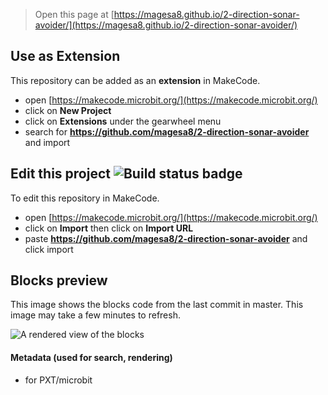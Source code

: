 
> Open this page at [https://magesa8.github.io/2-direction-sonar-avoider/](https://magesa8.github.io/2-direction-sonar-avoider/)

## Use as Extension

This repository can be added as an **extension** in MakeCode.

* open [https://makecode.microbit.org/](https://makecode.microbit.org/)
* click on **New Project**
* click on **Extensions** under the gearwheel menu
* search for **https://github.com/magesa8/2-direction-sonar-avoider** and import

## Edit this project ![Build status badge](https://github.com/magesa8/2-direction-sonar-avoider/workflows/MakeCode/badge.svg)

To edit this repository in MakeCode.

* open [https://makecode.microbit.org/](https://makecode.microbit.org/)
* click on **Import** then click on **Import URL**
* paste **https://github.com/magesa8/2-direction-sonar-avoider** and click import

## Blocks preview

This image shows the blocks code from the last commit in master.
This image may take a few minutes to refresh.

![A rendered view of the blocks](https://github.com/magesa8/2-direction-sonar-avoider/raw/master/.github/makecode/blocks.png)

#### Metadata (used for search, rendering)

* for PXT/microbit
<script src="https://makecode.com/gh-pages-embed.js"></script><script>makeCodeRender("{{ site.makecode.home_url }}", "{{ site.github.owner_name }}/{{ site.github.repository_name }}");</script>
